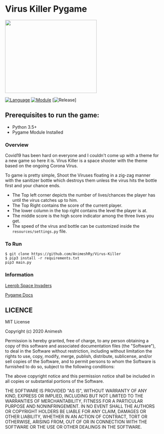 # Virus Killer Pygame
<img src ="https://user-images.githubusercontent.com/54435702/79914497-06347d80-8443-11ea-8283-2457f9ad82d4.PNG" width ="300" height="240" />

[![Language](https://img.shields.io/badge/language-python-blue.svg?style=flat)](https://www.python.org)
[![Module](https://img.shields.io/badge/module-pygame-brightgreen.svg?style=flat)](http://www.pygame.org/news.html)
[![Release](https://img.shields.io/badge/release-v1.0-orange.svg?style=flat)]

 ## Prerequisites to run the game:
 
 + Python 3.5+
 + Pygame Module Installed 

### Overview 
Covid19 has been hard on everyone and I couldn't come up with a theme for a new game so here it is. Virus Killer is a space shooter with the theme based on the ongoing Corona Virus.

To game is pretty simple, Shoot the Viruses floating in a zig-zag manner with the sanitizer bottle which destroys them unless the virus hits the bottle first and your chance ends.

- The Top left corner depicts the number of lives/chances the player has until the virus catches up to him.
- The Top Right contains the score of the current player.
- The lower column in the top right contains the level the player is at.
- The middle score is the high score indicator among the three lives you get.
- The speed of the virus and bottle can be customized inside the `resources/settings.py` file.


### To Run
```
$ git clone https://github.com/AnimeshRy/Virus-Killer
$ pip3 install -r requirements.txt
pip3 main.py
```

### Information
[Leerob Space Invaders](https://leerob.io/blog/space-invaders-with-python)

[Pygame Docs ](https://www.pygame.org/docs/ref/pygame.html#pygame.init)

## LICENCE

MIT License

Copyright (c) 2020 Animesh 

Permission is hereby granted, free of charge, to any person obtaining a copy
of this software and associated documentation files (the "Software"), to deal
in the Software without restriction, including without limitation the rights
to use, copy, modify, merge, publish, distribute, sublicense, and/or sell
copies of the Software, and to permit persons to whom the Software is
furnished to do so, subject to the following conditions:

The above copyright notice and this permission notice shall be included in all
copies or substantial portions of the Software.

THE SOFTWARE IS PROVIDED "AS IS", WITHOUT WARRANTY OF ANY KIND, EXPRESS OR
IMPLIED, INCLUDING BUT NOT LIMITED TO THE WARRANTIES OF MERCHANTABILITY,
FITNESS FOR A PARTICULAR PURPOSE AND NONINFRINGEMENT. IN NO EVENT SHALL THE
AUTHORS OR COPYRIGHT HOLDERS BE LIABLE FOR ANY CLAIM, DAMAGES OR OTHER
LIABILITY, WHETHER IN AN ACTION OF CONTRACT, TORT OR OTHERWISE, ARISING FROM,
OUT OF OR IN CONNECTION WITH THE SOFTWARE OR THE USE OR OTHER DEALINGS IN THE
SOFTWARE.

